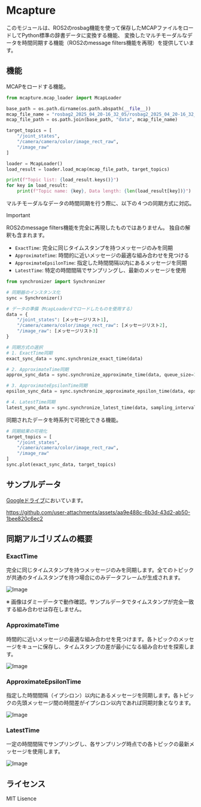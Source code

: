 # Mcapture
このモジュールは、ROS2のrosbag機能を使って保存したMCAPファイルをロードしてPython標準の辞書データに変換する機能、
変換したマルチモーダルなデータを時間同期する機能（ROS2のmessage filters機能を再現）を提供しています。

## 機能
MCAPをロードする機能。

```python
from mcapture.mcap_loader import McapLoader

base_path = os.path.dirname(os.path.abspath(__file__))
mcap_file_name = "rosbag2_2025_04_20-16_32_05/rosbag2_2025_04_20-16_32_05_0.mcap"
mcap_file_path = os.path.join(base_path, "data", mcap_file_name)

target_topics = [
    "/joint_states",
    "/camera/camera/color/image_rect_raw",
    "/image_raw"
]

loader = McapLoader()
load_result = loader.load_mcap(mcap_file_path, target_topics)

print(f"Topic list: {load_result.keys()}")
for key in load_result:
    print(f"Topic name: {key}, Data length: {len(load_result[key])}")
```

マルチモーダルなデータの時間同期を行う際に、以下の４つの同期方式に対応。

> [!IMPORTANT]
> ROS2のmessage filters機能を完全に再現したものではありません。
> 独自の解釈も含まれます。

* `ExactTime`: 完全に同じタイムスタンプを持つメッセージのみを同期
* `ApproximateTime`: 時間的に近いメッセージの最適な組み合わせを見つける
* `ApproximateEpsilonTime`: 指定した時間間隔以内にあるメッセージを同期
* `LatestTime`: 特定の時間間隔でサンプリングし、最新のメッセージを使用

```python
from synchronizer import Synchronizer

# 同期器のインスタンス化
sync = Synchronizer()

# データの準備（McapLoaderdでロードしたものを使用する）
data = {
    "/joint_states": [メッセージリスト1],
    "/camera/camera/color/image_rect_raw": [メッセージリスト2],
    "/image_raw": [メッセージリスト3]
}

# 同期方式の選択
# 1. ExactTime同期
exact_sync_data = sync.synchronize_exact_time(data)

# 2. ApproximateTime同期
approx_sync_data = sync.synchronize_approximate_time(data, queue_size=100)

# 3. ApproximateEpsilonTime同期
epsilon_sync_data = sync.synchronize_approximate_epsilon_time(data, epsilon_sec=0.1)

# 4. LatestTime同期
latest_sync_data = sync.synchronize_latest_time(data, sampling_interval_sec=0.1)
```


同期されたデータを時系列で可視化できる機能。

```python
# 同期結果の可視化
target_topics = [
    "/joint_states",
    "/camera/camera/color/image_rect_raw",
    "/image_raw"
]
sync.plot(exact_sync_data, target_topics)
```

## サンプルデータ
[Googleドライブ](https://drive.google.com/file/d/19syK1ukBqSF0Aje4-crzr3pdAnfyz1X2/view)においています。

https://github.com/user-attachments/assets/aa9e488c-6b3d-43d2-ab50-1bee820c6ec2


## 同期アルゴリズムの概要
### ExactTime
完全に同じタイムスタンプを持つメッセージのみを同期します。全てのトピックが共通のタイムスタンプを持つ場合にのみデータフレームが生成されます。

![Image](https://github.com/user-attachments/assets/7a9d93e5-2ebc-4c44-b629-d6f71f5eebb4)

※ 画像はダミーデータで動作確認。サンプルデータでタイムスタンプが完全一致する組み合わせは存在しません。

### ApproximateTime
時間的に近いメッセージの最適な組み合わせを見つけます。各トピックのメッセージをキューに保存し、タイムスタンプの差が最小になる組み合わせを探索します。

![Image](https://github.com/user-attachments/assets/549acd5e-9e9e-4903-a65b-8f133ea20e9b)

### ApproximateEpsilonTime
指定した時間間隔（イプシロン）以内にあるメッセージを同期します。各トピックの先頭メッセージ間の時間差がイプシロン以内であれば同期対象となります。

![Image](https://github.com/user-attachments/assets/1d8e86d6-c5d8-4fe3-a500-c7ea8e88af1a)

### LatestTime
一定の時間間隔でサンプリングし、各サンプリング時点での各トピックの最新メッセージを使用します。

![Image](https://github.com/user-attachments/assets/9e87907d-f1ee-4213-8cd8-733bb253b2b5)

## ライセンス
MIT Lisence
